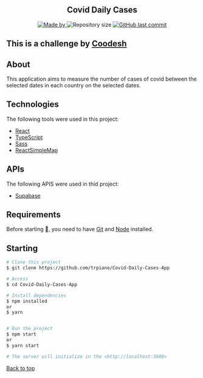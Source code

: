 <div align="center" id="top"> 
  <h2>Covid Daily Cases</h2>
</div>

<p align="center">
  <a href="https://www.linkedin.com/in/timoteopiano/">
    <img alt="Made by" src="https://img.shields.io/badge/made%20by-Timoteo%20Piano-%BD93EC">
  </a>
  <img alt="Repository size" src="https://img.shields.io/github/repo-size/trpiano/Covid-Daily-Cases-App?color=%BD93EC">
  <a href="https://github.com/trpiano/ig.news/commits/master">
    <img alt="GitHub last commit" src="https://img.shields.io/github/last-commit/trpiano/Covid-Daily-Cases-App?color=%BD93EC">
  </a>
</p>

## This is a challenge by [Coodesh](https://coodesh.com/)

## About

This application aims to measure the number of cases of covid between the selected dates in each country on the selected dates.

## Technologies

The following tools were used in this project:

- [React](https://pt-br.reactjs.org/)
- [TypeScript](https://www.typescriptlang.org/)
- [Sass](https://sass-lang.com/)
- [ReactSimpleMap](https://www.react-simple-maps.io/)

## APIs

The following APIS were used in thid project:

- [Supabase](https://supabase.com/)

## Requirements

Before starting 🏁, you need to have [Git](https://git-scm.com) and [Node](https://nodejs.org/en/) installed.

## Starting

```bash
# Clone this project
$ git clone https://github.com/trpiano/Covid-Daily-Cases-App

# Access
$ cd Covid-Daily-Cases-App

# Install dependencies
$ npm installed
or
$ yarn


# Run the project
$ npm start
or
$ yarn start

# The server will initialize in the <http://localhost:3000>
```

<a href="#top">Back to top</a>

